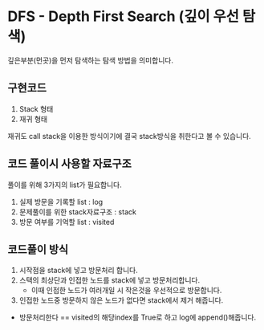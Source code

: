 # DFS - Depth First Search (깊이 우선 탐색)

깊은부분(먼곳)을 먼저 탐색하는 탐색 방법을 의미합니다.

## 구현코드

1. Stack 형태
2. 재귀 형태

재귀도 call stack을 이용한 방식이기에 결국 stack방식을 취한다고 볼 수 있습니다.

## 코드 풀이시 사용할 자료구조

풀이를 위해 3가지의 list가 필요합니다.

1. 실제 방문을 기록할 list : log
2. 문제풀이를 위한 stack자료구조 : stack
3. 방문 여부를 기억할 list : visited

## 코드풀이 방식

1. 시작점을 stack에 넣고 방문처리 합니다.
2. 스택의 최상단과 인접한 노드를 stack에 넣고 방문처리합니다.
   - 이때 인접한 노드가 여러개일 시 작은것을 우선적으로 방문합니다.
3. 인접한 노드중 방문하지 않은 노드가 없다면 stack에서 제거 해줍니다.

- 방문처리한다 == visited의 해당index를 True로 하고 log에 append()해줍니다.
